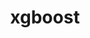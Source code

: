 ---
title: "xgboost"
layout: cache
categories: [package, develop]
meta: {"compilers": ["apple-clang@=16.0.0", "gcc@=13.2.0"], "num_specs": 12, "num_specs_by_stack": {"ml-darwin-aarch64-mps": 2, "ml-linux-aarch64-cpu": 5, "ml-linux-x86_64-cpu": 5, "root": 12}, "oss": ["sequoia", "ubuntu24.04"], "platforms": ["darwin", "linux"], "stacks": ["ml-darwin-aarch64-mps", "ml-linux-aarch64-cpu", "ml-linux-x86_64-cpu", "root"], "targets": ["aarch64", "x86_64_v3"], "versions": ["2.1.1"]}
spec_details: [{"compiler": "gcc@=13.2.0", "hash": "2vpuhcv7pbqnqia5sj722i7lbslb2zl2", "os": "ubuntu24.04", "platform": "linux", "size": "-", "stacks": ["ml-linux-aarch64-cpu", "root"], "target": "aarch64", "variants": ["build_system=cmake", "build_type=Release", "~cuda", "generator=ninja", "~ipo", "~nccl", "+openmp"], "versions": ["2.1.1"]}, {"compiler": "gcc@=13.2.0", "hash": "4hsatwvzzxjctx42sjsvlz75kjfms2v6", "os": "ubuntu24.04", "platform": "linux", "size": "-", "stacks": ["ml-linux-x86_64-cpu", "root"], "target": "x86_64_v3", "variants": ["build_system=cmake", "build_type=Release", "~cuda", "generator=ninja", "~ipo", "~nccl", "+openmp"], "versions": ["2.1.1"]}, {"compiler": "gcc@=13.2.0", "hash": "gsmevklaptprv3rsqwdph3veg6f5shxn", "os": "ubuntu24.04", "platform": "linux", "size": "-", "stacks": ["ml-linux-aarch64-cpu", "root"], "target": "aarch64", "variants": ["build_system=cmake", "build_type=Release", "~cuda", "generator=ninja", "~ipo", "~nccl", "+openmp"], "versions": ["2.1.1"]}, {"compiler": "gcc@=13.2.0", "hash": "gurcc6w56ks5je5dtid7dgqkhnnz2psm", "os": "ubuntu24.04", "platform": "linux", "size": "-", "stacks": ["ml-linux-x86_64-cpu", "root"], "target": "x86_64_v3", "variants": ["build_system=cmake", "build_type=Release", "~cuda", "generator=ninja", "~ipo", "~nccl", "+openmp"], "versions": ["2.1.1"]}, {"compiler": "gcc@=13.2.0", "hash": "krmhaf34fiebogi4bn266nkttok5ayli", "os": "ubuntu24.04", "platform": "linux", "size": "-", "stacks": ["ml-linux-x86_64-cpu", "root"], "target": "x86_64_v3", "variants": ["build_system=cmake", "build_type=Release", "~cuda", "generator=ninja", "~ipo", "~nccl", "+openmp"], "versions": ["2.1.1"]}, {"compiler": "gcc@=13.2.0", "hash": "kyx32e6wengzcyeyllpush4lla76unw6", "os": "ubuntu24.04", "platform": "linux", "size": "-", "stacks": ["ml-linux-aarch64-cpu", "root"], "target": "aarch64", "variants": ["build_system=cmake", "build_type=Release", "~cuda", "generator=ninja", "~ipo", "~nccl", "+openmp"], "versions": ["2.1.1"]}, {"compiler": "gcc@=13.2.0", "hash": "m4zexcapgfd4ihujw6rjeqb346yvum34", "os": "ubuntu24.04", "platform": "linux", "size": "-", "stacks": ["ml-linux-x86_64-cpu", "root"], "target": "x86_64_v3", "variants": ["build_system=cmake", "build_type=Release", "~cuda", "generator=ninja", "~ipo", "~nccl", "+openmp"], "versions": ["2.1.1"]}, {"compiler": "gcc@=13.2.0", "hash": "mks62eysfomd2mn4we46qnudjctii42k", "os": "ubuntu24.04", "platform": "linux", "size": "-", "stacks": ["ml-linux-aarch64-cpu", "root"], "target": "aarch64", "variants": ["build_system=cmake", "build_type=Release", "~cuda", "generator=ninja", "~ipo", "~nccl", "+openmp"], "versions": ["2.1.1"]}, {"compiler": "gcc@=13.2.0", "hash": "pxx426ijyhwqys3o4d7ep22nmqgt7hfp", "os": "ubuntu24.04", "platform": "linux", "size": "-", "stacks": ["ml-linux-x86_64-cpu", "root"], "target": "x86_64_v3", "variants": ["build_system=cmake", "build_type=Release", "~cuda", "generator=ninja", "~ipo", "~nccl", "+openmp"], "versions": ["2.1.1"]}, {"compiler": "apple-clang@=16.0.0", "hash": "x3qhvklqaitbwpzvlqytwhwgrjnduirn", "os": "sequoia", "platform": "darwin", "size": "-", "stacks": ["ml-darwin-aarch64-mps", "root"], "target": "aarch64", "variants": ["build_system=cmake", "build_type=Release", "~cuda", "generator=ninja", "~ipo", "~nccl", "+openmp"], "versions": ["2.1.1"]}, {"compiler": "apple-clang@=16.0.0", "hash": "y46q7q6izqck3koiglghuikkh2tmnj5g", "os": "sequoia", "platform": "darwin", "size": "-", "stacks": ["ml-darwin-aarch64-mps", "root"], "target": "aarch64", "variants": ["build_system=cmake", "build_type=Release", "~cuda", "generator=ninja", "~ipo", "~nccl", "+openmp"], "versions": ["2.1.1"]}, {"compiler": "gcc@=13.2.0", "hash": "zbmbgt42k44oyisedzdbkndbw4bnntk5", "os": "ubuntu24.04", "platform": "linux", "size": "-", "stacks": ["ml-linux-aarch64-cpu", "root"], "target": "aarch64", "variants": ["build_system=cmake", "build_type=Release", "~cuda", "generator=ninja", "~ipo", "~nccl", "+openmp"], "versions": ["2.1.1"]}]
---